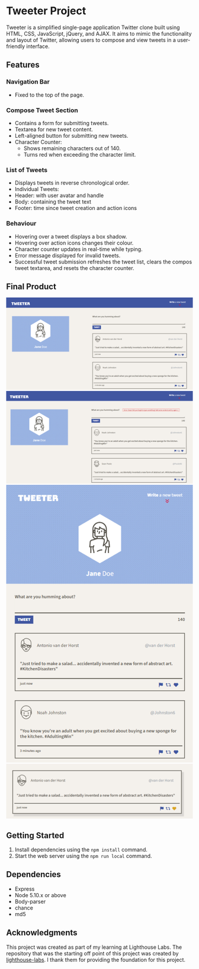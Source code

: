 # Tweeter Project

Tweeter is a simplified single-page application Twitter clone built using HTML, CSS, JavaScript, jQuery, and AJAX. It aims to mimic the functionality and layout of Twitter, allowing users to compose and view tweets in a user-friendly interface. 



## Features
### Navigation Bar

- Fixed to the top of the page.

### Compose Tweet Section

- Contains a form for submitting tweets.
- Textarea for new tweet content.
- Left-aligned button for submitting new tweets.
- Character Counter: 
   - Shows remaining characters out of 140.
   - Turns red when exceeding the character limit.

### List of Tweets

- Displays tweets in reverse chronological order.
- Individual Tweets:
- Header: with user avatar and handle 
- Body: containing the tweet text
- Footer: time since tweet creation and action icons
 
### Behaviour

- Hovering over a tweet displays a box shadow.
- Hovering over action icons changes their colour.
- Character counter updates in real-time while typing.
- Error message displayed for invalid tweets.
- Successful tweet submission refreshes the tweet list, clears the compos tweet textarea, and resets the character counter.


## Final Product

!["Tweeter desktop format"](https://github.com/Mekyle28/tweeter/blob/master/docs/tweeter-desktop-view.png?raw=true)
!["Tweeter with Error message"](https://github.com/Mekyle28/tweeter/blob/master/docs/tweeter-with-error-message.png?raw=true)
!["Tweeter mobile/tablet format"](https://github.com/Mekyle28/tweeter/blob/master/docs/tweeter-mobile-view.png?raw=true)
!["Tweet showing box shadow and icom color change"](https://github.com/Mekyle28/tweeter/blob/master/docs/tweeter-tweet.png?raw=true)

## Getting Started

1. Install dependencies using the `npm install` command.
2. Start the web server using the `npm run local` command. 


## Dependencies

- Express
- Node 5.10.x or above
- Body-parser
- chance
- md5

## Acknowledgments

This project was created as part of my learning at Lighthouse Labs. The repository that was the starting off point of this project was created by [lighthouse-labs](https://github.com/lighthouse-labs/tweeter). I thank them for providing the foundation for this project.




